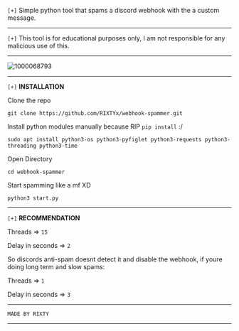 `[+]` Simple python tool that spams a discord webhook with the a custom message.

---

`[+]` This tool is for educational purposes only, I am not responsible for any malicious use of this.

---

![1000068793](https://github.com/user-attachments/assets/421ad3c3-eee5-4ff3-a1d1-fbffafb23817)


---

`[+]` **INSTALLATION**

Clone the repo
 ```
 git clone https://github.com/RIXTYx/webhook-spammer.git
 ```

Install python modules manually because RIP `pip install` :/
 ```
sudo apt install python3-os python3-pyfiglet python3-requests python3-threading python3-time
 ```

Open Directory
 ```
cd webhook-spammer
 ```

Start spamming like a mf XD
 ```
python3 start.py
 ```
---

`[+]` **RECOMMENDATION**

Threads => `15`

Delay in seconds => `2`

So discords anti-spam doesnt detect it and disable the webhook, if youre doing long term and slow spams:

Threads => `1`

Delay in seconds => `3`

---

`MADE BY RIXTY`

---
